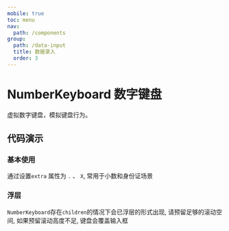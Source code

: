 ```yaml
---
mobile: true
toc: menu
nav:
  path: /components
group:
  path: /data-input
  title: 数据录入
  order: 3
---
```


# NumberKeyboard 数字键盘

虚拟数字键盘，模拟键盘行为。

## 代码演示

### 基本使用

通过设置`extra` 属性为 `.` 、 `X`, 常用于小数和身份证场景

<code src="./demo/demo1.tsx"></code>

### 浮层

`NumberKeyboard`存在`children`的情况下会已浮层的形式出现,  请预留足够的滚动空间, 如果预留滚动高度不足, 键盘会覆盖输入框

<code src="./demo/demo2.tsx"></code>



<API src="./NumberKeyboard.tsx"></API>
